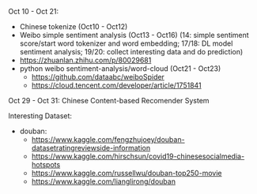 Oct 10 - Oct 21: 
- Chinese tokenize (Oct10 - Oct12)
- Weibo simple sentiment analysis (Oct13 - Oct16) (14: simple sentiment score/start word tokenizer and word embedding; 17/18: DL model sentiment analysis; 19/20: collect interesting data and do prediction)
 - https://zhuanlan.zhihu.com/p/80029681
- python weibo sentiment-analysis/word-cloud (Oct21 - Oct23)
  - https://github.com/dataabc/weiboSpider
  - https://cloud.tencent.com/developer/article/1751841 

Oct 29 - Oct 31: Chinese Content-based Recomender System

Interesting Dataset:
* douban:
  * https://www.kaggle.com/fengzhujoey/douban-datasetratingreviewside-information
  * https://www.kaggle.com/hirschsun/covid19-chinesesocialmedia-hotspots
  * https://www.kaggle.com/russellwu/douban-top250-movie
  * https://www.kaggle.com/lianglirong/douban
